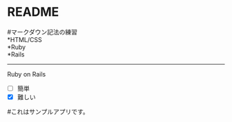 # README

#マークダウン記法の練習  
*HTML/CSS  
*Ruby  
*Rails  
***
Ruby on Rails  
- [ ] 簡単　　
- [x] 難しい

#これはサンプルアプリです。

